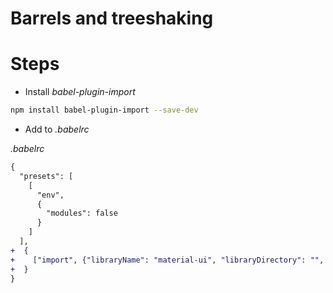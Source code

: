 # Barrels and treeshaking


# Steps

- Install _babel-plugin-import_

```bash
npm install babel-plugin-import --save-dev
```

- Add to _.babelrc_

_.babelrc_

```diff
{
  "presets": [
    [
      "env",
      {
        "modules": false
      }
    ]
  ],
+  {
+    ["import", {"libraryName": "material-ui", "libraryDirectory": "", "camel2DashComponentName": false}]
+  }
}
```
